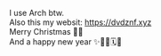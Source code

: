 I use Arch btw.           
Also this my websit: https://dvdznf.xyz             
Merry Christmas 🎄💫       
And a happy new year ✨🥂🍾🗓️💖    
<!---
Dvd-Znf/Dvd-Znf is a ✨ special ✨ repository because its `README.md` (this file) appears on your GitHub profile.
You can click the Preview link to take a look at your changes.
--->
